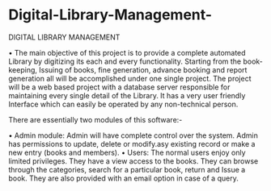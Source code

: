 # Digital-Library-Management-

DIGITAL LIBRARY MANAGEMENT

• The main objective of this project is to provide a complete automated Library by digitizing its each and every functionality. Starting from the book-keeping, Issuing of books, fine generation, advance booking and report generation all will be accomplished under one single project. The project will be a web based project with a database server responsible for maintaining every single detail of the Library. It has a very user friendly Interface which can easily be operated by any non-technical person.

There are essentially two modules of this software:-

• Admin module: Admin will have complete control over the system. Admin has permissions to update, delete or modify.asy existing record or make a new entry (books and members).
• Users: The normal users enjoy only limited privileges. They have a view access to the books. They can browse through the categories, search for a particular book, return and Issue a book. They are also provided with an email option in case of a query.
